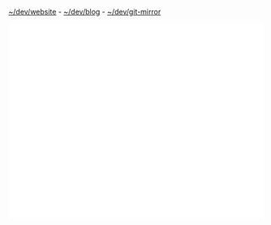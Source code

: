 [~/dev/website](https://ahwx.org/) - [~/dev/blog](https://blog.ahwx.org) - [~/dev/git-mirror](https://git.ahwx.org)

![Metrics](https://raw.githubusercontent.com/Ahwxorg/Ahwxorg/main/github-metrics.svg)
